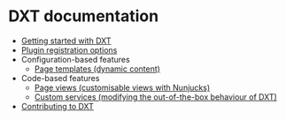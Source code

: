 # DXT documentation

- [Getting started with DXT](./GETTING_STARTED.md)
- [Plugin registration options](./PLUGIN_OPTIONS.md)
- Configuration-based features
  - [Page templates (dynamic content)](./features/PAGE_TEMPLATES.md)
- Code-based features
  - [Page views (customisable views with Nunjucks)](./features/code-based/PAGE_VIEWS.md)
  - [Custom services (modifying the out-of-the-box behaviour of DXT)](./features/code-based/CUSTOM_SERVICES.md)
- [Contributing to DXT](./CONTRIBUTING.md)

